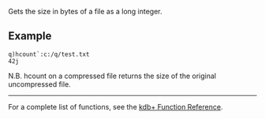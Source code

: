 Gets the size in bytes of a file as a long integer.

Example
-------

    q)hcount`:c:/q/test.txt
    42j

N.B. hcount on a compressed file returns the size of the original uncompressed file.

------------------------------------------------------------------------

For a complete list of functions, see the [kdb+ Function Reference](Reference "wikilink").
